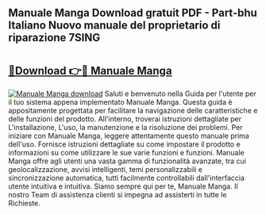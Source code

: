 ## Manuale Manga Download gratuit PDF - Part-bhu Italiano Nuovo manuale del proprietario di riparazione 7SlNG

# <h2><a href="http://dfbeuv5.blite.top/?on=Manuale+Manga">🔗Download 👉🔴 Manuale Manga</a></h2>

[![Manuale Manga download](https://i.imgur.com/lujVjoI.png)](http://dfbeuv5.blite.top/?on=Manuale+Manga)
Saluti e benvenuto nella Guida per l'utente per il tuo sistema appena implementato Manuale Manga. Questa guida è appositamente progettata per facilitare la navigazione delle caratteristiche e delle funzioni del prodotto. All'interno, troverai istruzioni dettagliate per L'installazione, L'uso, la manutenzione e la risoluzione dei problemi. Per iniziare con Manuale Manga, leggere attentamente questo manuale prima dell'uso. Fornisce istruzioni dettagliate su come impostare il prodotto e informazioni su come utilizzare le sue varie funzioni e funzioni. Manuale Manga offre agli utenti una vasta gamma di funzionalità avanzate, tra cui geolocalizzazione, avvisi intelligenti, temi personalizzabili e sincronizzazione automatica, tutti facilmente controllabili dall'interfaccia utente intuitiva e intuitiva. Siamo sempre qui per te, Manuale Manga. Il nostro Team di assistenza clienti si impegna ad assisterti in tutte le Richieste.
